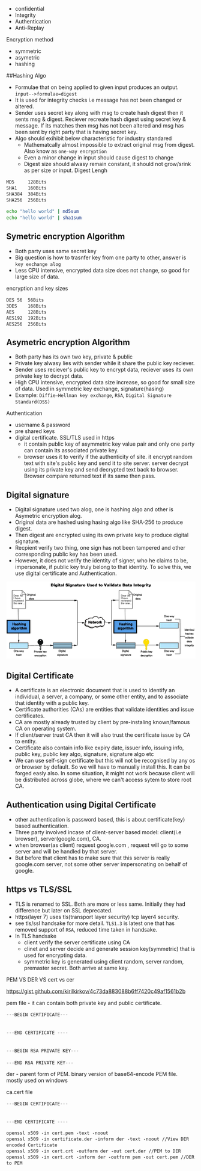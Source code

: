 

* confidential
* Integrity
* Authentication
* Anti-Replay

Encryption method
* symmetric
* asymetric
* hashing


##Hashing Algo
* Formulae that on being applied to given input produces an output. `input-->formulae=digest`
* It is used for integrity checks i.e message has not been changed or altered.
* Sender uses secret key along with msg to create hash digest then it sents msg & digest. Reciever recreate hash digest using secret key & message. If its matches then msg has not been altered and msg has been sent by right party that is having secret key.
* Algo should exihibit below characteristic for industry standared
    * Mathematcally almost impossible to extract original msg from digest. Also know as `one-way encryption`
    * Even a minor change in input should cause digest to change
    * Digest size should alwasy remain constant, it should not grow/srink as per size or input.
Digest Lengh
```
MD5     128Bits
SHA1    160Bits
SHA384  384Bits
SHA256  256Bits
```

```bash
echo "hello world" | md5sum
echo "hello world" | sha1sum
```

## Symetric encryption Algorithm
* Both party uses same secret key
* Big question is how to trasnfer key from one party to other, answer is `key exchange alog`
* Less CPU intensive, encrypted data size does not change, so good for large size of data.

encryption and key sizes
```
DES 56  56Bits
3DES    168Bits
AES     128Bits
AES192  192Bits
AES256  256Bits
```

## Asymetric encryption Algorithm
* Both party has its own two key, private & public
* Private key alwasy lies with sender while it share the public key reciever.
* Sender uses reciever's public key to encrypt data, reciever uses its own private key to decrypt data.
* High CPU intensive, encrypted data size increase, so good for small size of data. Used in symmetric key exchange, signature(hasing)
* Example:  `Diffie–Hellman key exchange`, `RSA`, `Digital Signature Standard(DSS)`

Authentication
* username & password
* pre shared keys
* digital certificate. SSL/TLS used in https
    * it contain public key of asymmetric key value pair and only one party can contain its associated private key.
    * browser uses it to verify if the authenticity of site. it encrypt random text with site's public key and send it to site server. server decrypt using its private key and send decrypted text back to browser. Browser compare returned text if its same then pass.

## Digital signature
* Digital signature used two alog, one is hashing algo and other is Asymetric encryption alog.
* Original data are hashed using hasing algo like SHA-256 to produce digest.
* Then digest are encrypted using its own private key to produce digital signature.
* Recpient verify two thing, one sign has not been tampered and other corresponding public key has been used.
* However, it does not verify the identity of signer, who he claims to be, impersonate, if public key truly belong to that identity. To solve this, we use digital certificate and Authentication.

![](./digital-signature.png)

## Digital Certificate
* A certificate is an electronic document that is used to identify an individual, a server, a company, or some other entity, and to associate that identity with a public key.
* Certificate authorities (CAs) are entities that validate identities and issue certificates.
* CA are mostly already trusted by client by pre-instaling known/famous CA on operating system.
* If client/server trust CA then it will also trust the certificate issue by CA to entity.
* Certificate also contain info like expiry date, issuer info, issuing info, public key, public key algo, signature, signature algo etc
* We can use self-sign certificate but this will not be recognised by any os or browser by default. So we will have to manually install this. It can be forged easly also. In some situation, it might not work because client will be distributed across globe, where we can't access sytem to store root CA.

## Authentication using Digital Certificate
* other authentication is password based, this is about certificate(key) based authentication.
* Three party involved incase of client-server based model: client(i.e browser), server(google.com), CA.
* when browser(as client) request google.com , request will go to some server and will be handled by that server.
* But before that client has to make sure that this server is really google.com server, not some other server impersonating on behalf of google.


## https vs TLS/SSL
* TLS is renamed to SSL. Both are more or less same. Initially they had difference but later on SSL deprecated.
* https(layer 7) uses tls(transport layer security) tcp layer4 security.
* see tls/ssl handsake for more detail. `TLS1.3` is latest one that has removed support of `RSA`, reduced time taken in handsake.
* In TLS handsake
    * client verify the server certificate using CA
    * clinet and server decide and generate session key(symmetric) that is used for encrypting data.
    * symmetric key is generated using client random, server random, premaster secret. Both arrive at same key.


PEM VS DER VS cert vs cer

https://gist.github.com/kirilkirkov/4c73da883088b6ff7420c49af1561b2b

pem file - it can contain both private key and public certificate.

```
---BEGIN CERTIFICATE---


---END CERTIFICATE ----


---BEGIN RSA PRIVATE KEY---

---END RSA PRIVATE KEY---
```

der - parent form of PEM. binary version of base64-encode PEM file. mostly used on windows

ca.cert file
```
---BEGIN CERTIFICATE---


---END CERTIFICATE ----
```


```
openssl x509 -in cert.pem -text -noout
openssl x509 -in certificate.der -inform der -text -noout //View DER encoded Certificate
openssl x509 -in cert.crt -outform der -out cert.der //PEM to DER
openssl x509 -in cert.crt -inform der -outform pem -out cert.pem //DER to PEM
```